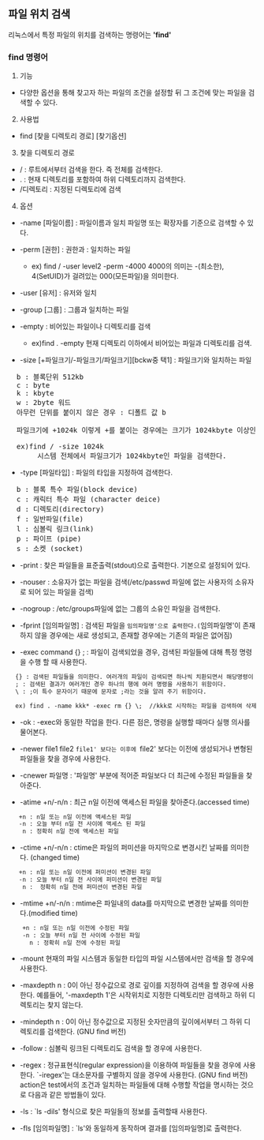 ## 파일 위치 검색

리눅스에서 특정 파일의 위치를 검색하는 명령어는 **'find'**

### find 명령어

1. 기능

- 다양한 옵션을 통해 찾고자 하는 파일의 조건을 설정할 뒤 그 조건에 맞는 파일을 검색할 수 있다.



2. 사용법

- find [찾을 디렉토리 경로]  [찾기옵션]



3. 찾을 디렉토리 경로

- /   :  루트에서부터 검색을 한다. 즉 전체를 검색한다.
- .   :  현재 디렉토리를 포함하여 하위 디렉토리까지 검색한다.
- /디렉토리   :  지정된 디렉토리에 검색



4. 옵션

- -name [파일이름]   :  파일이름과 일치
  파일명 또는 확장자를 기준으로 검색할 수 있다.

- -perm [권한]  :  권한과  : 일치하는 파일
  - ex) find / -user level2 -perm -4000
       4000의 의미는 -(최소한), 4(SetUID)가 걸려있는 000(모든파일)을 의미한다.

- -user [유저]  :  유저와 일치

- -group [그룹] :  그룹과 일치하는 파일

- -empty : 비어있는 파일이나 디렉토리를 검색
  - ex)find . -empty
       현재 디렉토리 이하에서 비어있는 파일과 디렉토리를 검색.

- -size [+파일크기/-파일크기/파일크기][bckw중 택1] : 파일크기와 일치하는 파일
<pre>
  b : 블록단위 512kb
  c : byte
  k : kbyte
  w : 2byte 워드
  아무런 단위를 붙이지 않은 경우 : 디폴트 값 b

  파일크기에 +1024k 이렇게 +를 붙이는 경우에는 크기가 1024kbyte 이상인 것을 찾고, -는 그 이하, +,-를 붙이지 않는 경우에는 그 크기의 파일을 찾는다.

  ex)find / -size 1024k
       시스템 전체에서 파일크기가 1024kbyte인 파일을 검색한다.
</pre>
- -type [파일타입] : 파일의 타입을 지정하여 검색한다.
<pre>
  b : 블록 특수 파일(block device)
  c : 캐릭터 특수 파일 (character deice)
  d : 디렉토리(directory)
  f : 일반파일(file)
  l : 심볼릭 링크(link)
  p : 파이프 (pipe)
  s : 소켓 (socket)
</pre>
- -print : 찾은 파일들을 표준출력(stdout)으로 출력한다. 기본으로 설정되어 있다.

- -nouser : 소유자가 없는 파일을 검색(/etc/passwd 파일에 없는 사용자의 소유자로 되어 있는 파일을 검색)

- -nogroup : /etc/groups파일에 없는 그룹의 소유인 파일을 검색한다.

- -fprint [임의파일명] : 검색된 파일을 `임의파일명'으로 출력한다.(`임의파일명'이 존재 하지 않을 경우에는 새로 생성되고, 존재할 경우에는 기존의 파일은 없어짐)

- -exec command {} \; : 파일이 검색되었을 경우, 검색된 파일들에 대해 특정 명령을 수행 할 때 사용한다.
```diff
  {} : 검색된 파일들을 의미한다. 여러개의 파일이 검색되면 하나씩 치환되면서 해당명령이 실행되는 것이다.  
  ; : 검색된 결과가 여러개인 경우 하나의 행에 여러 명령을 사용하기 위함이다.
  \ : ;이 특수 문자이기 때문에 문자로 ;라는 것을 알려 주기 위함이다.

  ex) find . -name kkk* -exec rm {} \;  //kkk로 시작하는 파일을 검색하여 삭제(rm)함.
```
- -ok : -exec와 동일한 작업을 한다. 다른 점은, 명령을 실행할 때마다 실행 의사를 물어본다.

- -newer file1 file2
  `file1' 보다는 이후에 `file2' 보다는 이전에 생성되거나 변형된 파일들을 찾을 경우에 사용한다.

- -cnewer 파일명 : '파일명' 부분에 적어준 파일보다 더 최근에 수정된 파일들을 찾아준다.

- -atime +n/-n/n : 최근 n일 이전에 액세스된 파일을 찾아준다.(accessed time)
```diff
   +n : n일 또는 n일 이전에 액세스된 파일
   -n : 오늘 부터 n일 전 사이에 액세스 된 파일
    n : 정확히 n일 전에 액세스된 파일
```
- -ctime +n/-n/n : ctime은 파일의 퍼미션을 마지막으로 변경시킨 날짜를 의미한다. (changed time)
```diff
   +n : n일 또는 n일 이전에 퍼미션이 변경된 파일
   -n : 오늘 부터 n일 전 사이에 퍼미션이 변경된 파일
    n :  정확히 n일 전에 퍼미션이 변경된 파일
```
- -mtime +n/-n/n : mtime은 파일내의 data를 마지막으로 변경한 날짜를 의미한다.(modified time)
```diff
    +n : n일 또는 n일 이전에 수정된 파일
    -n : 오늘 부터 n일 전 사이에 수정된 파일
      n : 정확히 n일 전에 수정된 파일
```
- -mount 현재의 파일 시스템과 동일한 타입의 파일 시스템에서만 검색을 할 경우에 사용한다.

- -maxdepth n : 0이 아닌 정수값으로 경로 깊이를 지정하여 검색을 할 경우에 사용한다.
  예를들어, '-maxdepth 1'은 시작위치로 지정한 디렉토리만 검색하고 하위 디렉토리는 찾지 않는다.

- -mindepth n : 0이 아닌 정수값으로 지정된 숫자만큼의 깊이에서부터 그 하위 디렉토리를 검색한다. (GNU find 버전)

- -follow : 심볼릭 링크된 디렉토리도 검색을 할 경우에 사용한다.

- -regex : 정규표현식(regular expression)을 이용하여 파일들을 찾을 경우에 사용한다. `-iregex'는 대소문자를 구별하지 않을 경우에 사용한다. (GNU find 버전)
action은 test에서의 조건과 일치하는 파일들에 대해 수행할 작업을 명시하는 것으로 다음과 같은 방법들이 있다.

- -ls : `ls -dils' 형식으로 찾은 파일들의 정보를 출력할때 사용한다.

- -fls [임의파일명] : `ls'와 동일하게 동작하며 결과를 [임의파일명]로 출력한다.

